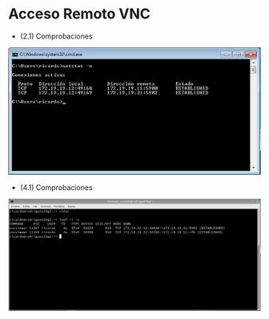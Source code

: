 # Acceso Remoto VNC

* (2.1) Comprobaciones

![](img/2_1_comprobacion.png)

* (4.1) Comprobaciones

![](img/4_1_comprobacion.png)
